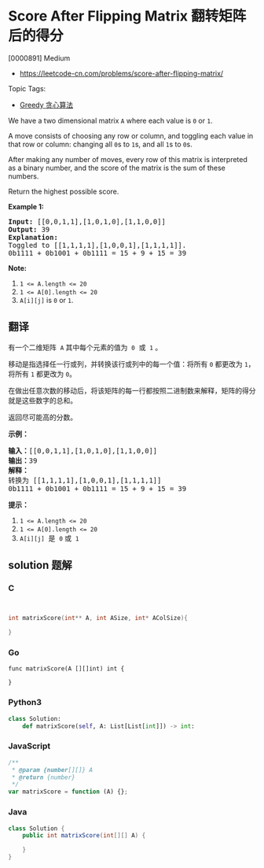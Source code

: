 # Score After Flipping Matrix 翻转矩阵后的得分

[0000891] Medium

- https://leetcode-cn.com/problems/score-after-flipping-matrix/

Topic Tags:

- [Greedy 贪心算法](https://leetcode-cn.com/tag/greedy/)

We have a two dimensional matrix `A` where each value is `0` or `1`.

A move consists of choosing any row or column, and toggling each value in that row or column: changing all `0`s to `1`s, and all `1`s to `0`s.

After making any number of moves, every row of this matrix is interpreted as a binary number, and the score of the matrix is the sum of these numbers.

Return the highest possible score.

**Example 1:**

<pre><strong>Input: </strong><span id="example-input-1-1">[[0,0,1,1],[1,0,1,0],[1,1,0,0]]</span>
<strong>Output: </strong><span id="example-output-1">39</span>
<strong>Explanation:
</strong>Toggled to <span id="example-input-1-1">[[1,1,1,1],[1,0,0,1],[1,1,1,1]].
0b1111 + 0b1001 + 0b1111 = 15 + 9 + 15 = 39</span></pre>

**Note:**

1.  `1 <= A.length <= 20`
2.  `1 <= A[0].length <= 20`
3.  `A[i][j]` is `0` or `1`.

## 翻译

有一个二维矩阵  `A` 其中每个元素的值为  `0`  或  `1` 。

移动是指选择任一行或列，并转换该行或列中的每一个值：将所有 `0` 都更改为 `1`，将所有 `1` 都更改为 `0`。

在做出任意次数的移动后，将该矩阵的每一行都按照二进制数来解释，矩阵的得分就是这些数字的总和。

返回尽可能高的分数。

**示例：**

<pre><strong>输入：</strong>[[0,0,1,1],[1,0,1,0],[1,1,0,0]]
<strong>输出：</strong>39
<strong>解释：
</strong>转换为 [[1,1,1,1],[1,0,0,1],[1,1,1,1]]
0b1111 + 0b1001 + 0b1111 = 15 + 9 + 15 = 39</pre>

**提示：**

1.  `1 <= A.length <= 20`
2.  `1 <= A[0].length <= 20`
3.  `A[i][j]`  是  `0` 或  `1`

## solution 题解

### C

```c


int matrixScore(int** A, int ASize, int* AColSize){

}


```

### Go

```golang
func matrixScore(A [][]int) int {

}
```

### Python3

```python
class Solution:
    def matrixScore(self, A: List[List[int]]) -> int:

```

### JavaScript

```javascript
/**
 * @param {number[][]} A
 * @return {number}
 */
var matrixScore = function (A) {};
```

### Java

```java
class Solution {
    public int matrixScore(int[][] A) {

    }
}
```
